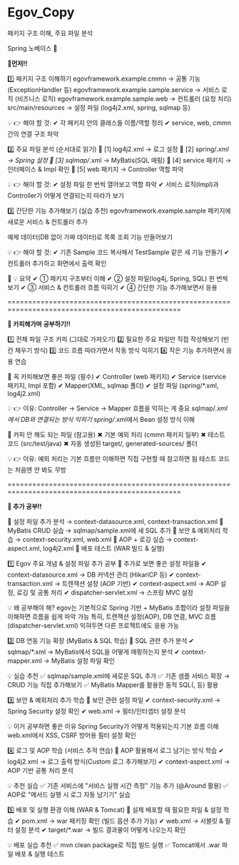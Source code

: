 # Egov_Copy
패키지 구조 이해, 주요 파일 분석

Spring 노베이스 🤣

**🚀먼저!!**

1️⃣ 패키지 구조 이해하기
egovframework.example.cmmn → 공통 기능 (ExceptionHandler 등)
egovframework.example.sample.service → 서비스 로직 (비즈니스 로직)
egovframework.example.sample.web → 컨트롤러 (요청 처리)
src/main/resources → 설정 파일 (log4j2.xml, spring, sqlmap 등)

💡 👉 해야 할 것:
✔ 각 패키지 안의 클래스들 이름/역할 정리
✔ service, web, cmmn 간의 연결 구조 파악

2️⃣ 주요 파일 분석 (순서대로 읽기)
📌 [1] log4j2.xml → 로그 설정
📌 [2] spring/*.xml → Spring 설정
📌 [3] sqlmap/*.xml → MyBatis(SQL 매핑)
📌 [4] service 패키지 → 인터페이스 & Impl 확인
📌 [5] web 패키지 → Controller 역할 파악

💡 👉 해야 할 것:
✔ 설정 파일 한 번씩 열어보고 역할 파악
✔ 서비스 로직(Impl)과 Controller가 어떻게 연결되는지 따라가 보기

3️⃣ 간단한 기능 추가해보기 (실습 추천)
egovframework.example.sample 패키지에 새로운 서비스 & 컨트롤러 추가

예제 데이터(DB 없이 가짜 데이터)로 목록 조회 기능 만들어보기

💡 👉 해야 할 것:
✔ 기존 Sample 코드 복사해서 TestSample 같은 새 기능 만들기
✔ 컨트롤러 추가하고 화면에서 출력 확인

📢 💡 요약
✔ ① 패키지 구조부터 이해
✔ ② 설정 파일(log4j, Spring, SQL) 한 번씩 보기
✔ ③ 서비스 & 컨트롤러 흐름 익히기
✔ ④ 간단한 기능 추가해보면서 응용


================================================================================================

**🚀 카피해가며 공부하기!!**

1️⃣ 전체 파일 구조 카피 (그대로 가져오기)
2️⃣ 필요한 주요 파일만 직접 작성해보기 (빈칸 채우기 방식)
3️⃣ 코드 흐름 따라가면서 작동 방식 익히기
4️⃣ 작은 기능 추가하면서 응용 연습


🔹 꼭 카피해보면 좋은 파일 (필수)
✔ Controller (web 패키지)
✔ Service (service 패키지, Impl 포함)
✔ Mapper(XML, sqlmap 폴더)
✔ 설정 파일 (spring/*.xml, log4j2.xml)

💡 👉 이유:
Controller → Service → Mapper 흐름을 익히는 게 중요
sqlmap/*.xml에서 DB와 연결되는 방식 익히기
spring/*.xml에서 Bean 설정 방식 이해


🔸 카피 안 해도 되는 파일 (참고용)
✖ 기본 예외 처리 (cmmn 패키지 일부)
✖ 테스트 코드 (src/test/java)
✖ 자동 생성된 target/, generated-sources/ 폴더

💡 👉 이유:
예외 처리는 기본 흐름만 이해하면 직접 구현할 때 참고하면 됨
테스트 코드는 처음엔 안 봐도 무방


================================================================================================


**🚀 추가 공부!!**

🔹 설정 파일 추가 분석 → context-datasource.xml, context-transaction.xml
🔹 MyBatis CRUD 실습 → sqlmap/sample.xml에 새 SQL 추가
🔹 보안 & 예외처리 학습 → context-security.xml, web.xml
🔹 AOP + 로깅 실습 → context-aspect.xml, log4j2.xml
🔹 배포 테스트 (WAR 빌드 & 실행)

1️⃣ Egov 주요 개념 & 설정 파일 추가 공부
🔹 추가로 보면 좋은 설정 파일들 ✔ context-datasource.xml → DB 커넥션 관리 (HikariCP 등)
✔ context-transaction.xml → 트랜잭션 설정 (AOP 기반)
✔ context-aspect.xml → AOP 설정, 로깅 및 공통 처리
✔ dispatcher-servlet.xml → 스프링 MVC 설정

💡 왜 공부해야 해?
egov는 기본적으로 Spring 기반 + MyBatis 조합이라 설정 파일을 이해하면 흐름을 쉽게 파악 가능
특히, 트랜잭션 설정(AOP), DB 연결, MVC 흐름(dispatcher-servlet.xml) 익혀두면 다른 프로젝트에도 응용 가능

2️⃣ DB 연동 기능 확장 (MyBatis & SQL 학습)
🔹 SQL 관련 추가 분석 ✔ sqlmap/*.xml → MyBatis에서 SQL을 어떻게 매핑하는지 분석
✔ context-mapper.xml → MyBatis 설정 파일 확인

💡 실습 추천
✅ sqlmap/sample.xml에 새로운 SQL 추가
✅ 기존 샘플 서비스 확장 → CRUD 기능 직접 추가해보기
✅ MyBatis Mapper를 활용한 동적 SQL(<if>, <foreach> 등) 활용

3️⃣ 보안 & 예외처리 추가 학습
🔹 보안 관련 설정 파일 ✔ context-security.xml → Spring Security 설정 확인
✔ web.xml → 필터/인터셉터 설정 분석

💡 이거 공부하면 좋은 이유
Spring Security가 어떻게 적용되는지 기본 흐름 이해
web.xml에서 XSS, CSRF 방어용 필터 설정 확인

4️⃣ 로그 및 AOP 학습 (서비스 추적 연습)
🔹 AOP 활용해서 로그 남기는 방식 학습 ✔ log4j2.xml → 로그 출력 방식(Custom 로그 추가해보기)
✔ context-aspect.xml → AOP 기반 공통 처리 분석

💡 추천 실습
✅ 기존 서비스에 "서비스 실행 시간 측정" 기능 추가 (@Around 활용)
✅ AOP로 "메서드 실행 시 로그 자동 남기기" 실습

5️⃣ 배포 및 실행 환경 이해 (WAR & Tomcat)
🔹 실제 배포할 때 필요한 파일 & 설정 학습 ✔ pom.xml → war 패키징 확인 (빌드 옵션 추가 가능)
✔ web.xml → 서블릿 & 필터 설정 분석
✔ target/*.war → 빌드 결과물이 어떻게 나오는지 확인

💡 배포 실습 추천
✅ mvn clean package로 직접 빌드 실행
✅ Tomcat에서 .war 파일 배포 & 실행 테스트



